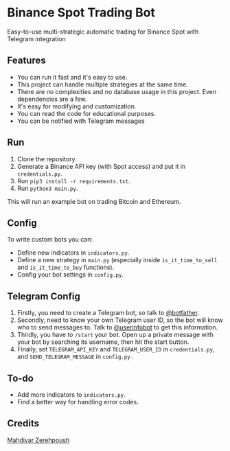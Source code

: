 # Binance Spot Trading Bot

Easy-to-use multi-strategic automatic trading for Binance Spot with Telegram integration

## Features

- You can run it fast and it's easy to use.
- This project can handle multiple strategies at the same time.
- There are no complexities and no database usage in this project. Even dependencies are a few.
- It's easy for modifying and customization.
- You can read the code for educational purposes.
- You can be notified with Telegram messages

## Run

1. Clone the repository.
2. Generate a Binance API key (with Spot access) and put it in `credentials.py`.
3. Run `pip3 install -r requirements.txt`.
4. Run `python3 main.py`.

This will run an example bot on trading Bitcoin and Ethereum.

## Config

To write custom bots you can:

- Define new indicators in `indicators.py`.
- Define a new strategy in `main.py` (especially inside `is_it_time_to_sell`
  and `is_it_time_to_buy` functions).
- Config your bot settings in `config.py`.

## Telegram Config

1. Firstly, you need to create a Telegram bot, so talk to [@botfather](https://t.me/botfather).
2. Secondly, need to know your own Telegram user ID, so the bot will know who to send messages to. Talk
   to [@userinfobot](https://t.me/userinfobot) to get this information.
3. Thirdly, you have to `/start` your bot. Open up a private message with your bot by searching its username, then hit
   the start button.
4. Finally, set `TELEGRAM_API_KEY` and `TELEGRAM_USER_ID` in `credentials.py`, and `SEND_TELEGRAM_MESSAGE`
   in `config.py` .

## To-do

- Add more indicators to `indicators.py`.
- Find a better way for handling error codes.

## Credits

[Mahdiyar Zerehpoush](https://github.com/smzerehpoush)
